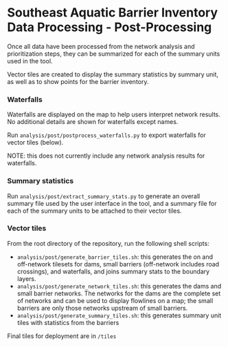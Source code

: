 # Southeast Aquatic Barrier Inventory Data Processing - Post-Processing

Once all data have been processed from the network analysis and prioritization steps, they can be summarized for each of the summary units used in the tool.

Vector tiles are created to display the summary statistics by summary unit, as well as to show points for the barrier inventory.

### Waterfalls

Waterfalls are displayed on the map to help users interpret network results. No additional details are shown for waterfalls except names.

Run `analysis/post/postprocess_waterfalls.py` to export waterfalls for vector tiles (below).

NOTE: this does not currently include any network analysis results for waterfalls.

### Summary statistics

Run `analysis/post/extract_summary_stats.py` to generate an overall summary file used by the user interface in the tool, and a summary file for each of the summary units to be attached to their vector tiles.

### Vector tiles

From the root directory of the repository, run the following shell scripts:

- `analysis/post/generate_barrier_tiles.sh`: this generates the on and off-network tilesets for dams, small barriers (off-network includes road crossings), and waterfalls, and joins summary stats to the boundary layers.
- `analysis/post/generate_network_tiles.sh`: this generates the dams and small barrier networks. The networks for the dams are the complete set of networks and can be used to display flowlines on a map; the small barriers are only those networks upstream of small barriers.
- `analysis/post/generate_summary_tiles.sh`: this generates summary unit tiles with statistics from the barriers

Final tiles for deployment are in `/tiles`
